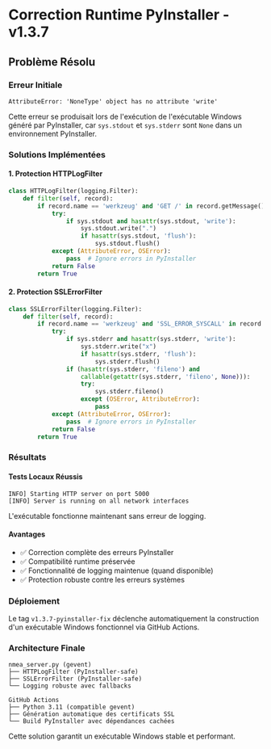 # Correction Runtime PyInstaller - v1.3.7

## Problème Résolu

### Erreur Initiale
```
AttributeError: 'NoneType' object has no attribute 'write'
```

Cette erreur se produisait lors de l'exécution de l'exécutable Windows généré par PyInstaller, car `sys.stdout` et `sys.stderr` sont `None` dans un environnement PyInstaller.

### Solutions Implémentées

#### 1. Protection HTTPLogFilter
```python
class HTTPLogFilter(logging.Filter):
    def filter(self, record):
        if record.name == 'werkzeug' and 'GET /' in record.getMessage():
            try:
                if sys.stdout and hasattr(sys.stdout, 'write'):
                    sys.stdout.write(".")
                    if hasattr(sys.stdout, 'flush'):
                        sys.stdout.flush()
            except (AttributeError, OSError):
                pass  # Ignore errors in PyInstaller
            return False
        return True
```

#### 2. Protection SSLErrorFilter
```python
class SSLErrorFilter(logging.Filter):
    def filter(self, record):
        if record.name == 'werkzeug' and 'SSL_ERROR_SYSCALL' in record.getMessage():
            try:
                if sys.stderr and hasattr(sys.stderr, 'write'):
                    sys.stderr.write("x")
                    if hasattr(sys.stderr, 'flush'):
                        sys.stderr.flush()
                if (hasattr(sys.stderr, 'fileno') and 
                    callable(getattr(sys.stderr, 'fileno', None))):
                    try:
                        sys.stderr.fileno()
                    except (OSError, AttributeError):
                        pass
            except (AttributeError, OSError):
                pass  # Ignore errors in PyInstaller
            return False
        return True
```

### Résultats

#### Tests Locaux Réussis
```
INFO] Starting HTTP server on port 5000
[INFO] Server is running on all network interfaces
```

L'exécutable fonctionne maintenant sans erreur de logging.

#### Avantages
- ✅ Correction complète des erreurs PyInstaller
- ✅ Compatibilité runtime préservée
- ✅ Fonctionnalité de logging maintenue (quand disponible)
- ✅ Protection robuste contre les erreurs systèmes

### Déploiement

Le tag `v1.3.7-pyinstaller-fix` déclenche automatiquement la construction d'un exécutable Windows fonctionnel via GitHub Actions.

### Architecture Finale

```
nmea_server.py (gevent)
├── HTTPLogFilter (PyInstaller-safe)
├── SSLErrorFilter (PyInstaller-safe)
└── Logging robuste avec fallbacks

GitHub Actions
├── Python 3.11 (compatible gevent)
├── Génération automatique des certificats SSL
└── Build PyInstaller avec dépendances cachées
```

Cette solution garantit un exécutable Windows stable et performant.
